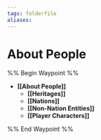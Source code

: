 ```yaml
---
tags: folderfile
aliases:
---
```


# About People
%% Begin Waypoint %%
- **[[About People]]**
	- **[[Heritages]]**
	- **[[Nations]]**
	- **[[Non-Nation Entities]]**
	- **[[Player Characters]]**

%% End Waypoint %%
